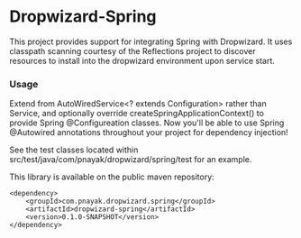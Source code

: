 Dropwizard-Spring
=================

This project provides support for integrating Spring with Dropwizard. It uses classpath scanning courtesy of the Reflections project to discover resources to install into the dropwizard environment upon service start.

### Usage

Extend from AutoWiredService<? extends Configuration> rather than Service, and optionally override createSpringApplicationContext() to provide Spring @Configureation classes. Now you'll be able to use Spring @Autowired annotations throughout your project for dependency injection!

See the test classes located within src/test/java/com/pnayak/dropwizard/spring/test for an example.

This library is available on the public maven repository:

    <dependency>
        <groupId>com.pnayak.dropwizard.spring</groupId>
        <artifactId>dropwizard-spring</artifactId>
        <version>0.1.0-SNAPSHOT</version>
    </dependency>
    
